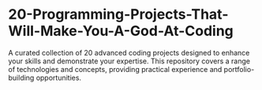 # 20-Programming-Projects-That-Will-Make-You-A-God-At-Coding
 A curated collection of 20 advanced coding projects designed to enhance your skills and demonstrate your expertise. This repository covers a range of technologies and concepts, providing practical experience and portfolio-building opportunities.
